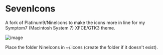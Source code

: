 # SevenIcons

A fork of Platinum9/NineIcons to make the icons more in line for my Symptom7 (Macintosh System 7) XFCE/GTK3 theme.

![image](https://user-images.githubusercontent.com/34405495/178337850-d68d0456-6d88-40a1-8fb8-78971a64f6ba.png)


Place the folder NineIcons in ~/.icons (create the folder if it doesn't exist).

